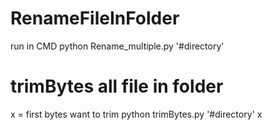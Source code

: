 # RenameFileInFolder

run in CMD
python Rename_multiple.py '#directory'

# trimBytes all file in folder

x = first bytes want to trim
python trimBytes.py '#directory' x
